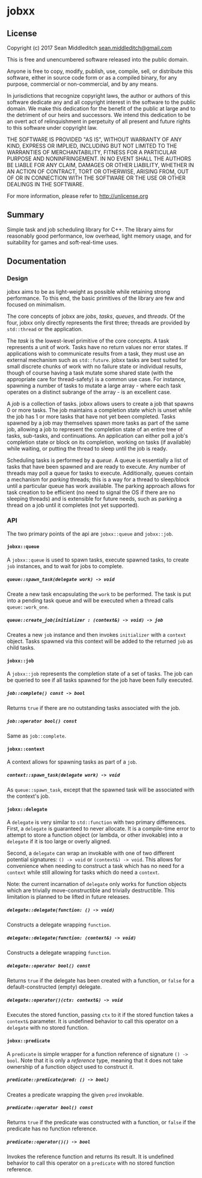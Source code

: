# jobxx

## License

Copyright (c) 2017 Sean Middleditch <sean.middleditch@gmail.com>

This is free and unencumbered software released into the public domain.

Anyone is free to copy, modify, publish, use, compile, sell, or
distribute this software, either in source code form or as a compiled
binary, for any purpose, commercial or non-commercial, and by any
means.

In jurisdictions that recognize copyright laws, the author or authors
of this software dedicate any and all copyright interest in the
software to the public domain. We make this dedication for the benefit
of the public at large and to the detriment of our heirs and
successors. We intend this dedication to be an overt act of
relinquishment in perpetuity of all present and future rights to this
software under copyright law.

THE SOFTWARE IS PROVIDED "AS IS", WITHOUT WARRANTY OF ANY KIND,
EXPRESS OR IMPLIED, INCLUDING BUT NOT LIMITED TO THE WARRANTIES OF
MERCHANTABILITY, FITNESS FOR A PARTICULAR PURPOSE AND NONINFRINGEMENT.
IN NO EVENT SHALL THE AUTHORS BE LIABLE FOR ANY CLAIM, DAMAGES OR
OTHER LIABILITY, WHETHER IN AN ACTION OF CONTRACT, TORT OR OTHERWISE,
ARISING FROM, OUT OF OR IN CONNECTION WITH THE SOFTWARE OR THE USE OR
OTHER DEALINGS IN THE SOFTWARE.

For more information, please refer to <http://unlicense.org>

## Summary

Simple task and job scheduling library for C++. The library aims for
reasonably good performance, low overhead, light memory usage, and for
suitability for games and soft-real-time uses.

## Documentation

### Design

jobxx aims to be as light-weight as possible while retaining strong
performance. To this end, the basic primitives of the library are
few and focused on minimalism.

The core concepts of jobxx are *jobs*, *tasks*, *queues*, and *threads*.
Of the four, jobxx only directly represents the first three; threads
are provided by `std::thread` or the application.

The *task* is the lowest-level primitive of the core concepts. A task
represents a unit of work. Tasks have no return values nor error states.
If applications wish to communicate results from a task, they must use
an external mechanism such as `std::future`. jobxx tasks are best suited
for small discrete chunks of work with no failure state or individual
results, though of course having a task mutate some shared state (with
the appropriate care for thread-safety) is a common use case. For instance,
spawning a number of tasks to mutate a large array - where each task
operates on a distinct subrange of the array - is an excellent case.

A *job* is a collection of tasks. jobxx allows users to create a job
that spawns 0 or more tasks. The job maintains a completion state which
is unset while the job has 1 or more tasks that have not yet been
completed. Tasks spawned by a job may themselves spawn more tasks as
part of the same job, allowing a job to represent the completion state
of an entire tree of tasks, sub-tasks, and continuations. An application
can either poll a job's completion state or block on its completion,
working on tasks (if available) while waiting, or putting the thread to
sleep until the job is ready.

Scheduling tasks is performed by a *queue*. A queue is essentially
a list of tasks that have been spawned and are ready to execute. Any
number of threads may poll a queue for tasks to execute. Additionally,
queues contain a mechanism for *parking* threads; this is a way for
a thread to sleep/block until a particular queue has work available. The
parking approach allows for task creation to be efficient (no need to
signal the OS if there are no sleeping threads) and is extensible for
future needs, such as parking a thread on a job until it completes (not
yet supported).

### API

The two primary points of the api are `jobxx::queue` and `jobxx::job`.

#### `jobxx::queue`

A `jobxx::queue` is used to spawn tasks, execute spawned tasks, to
create `job` instances, and to wait for jobs to complete.

##### `queue::spawn_task(delegate work) -> void`

Create a new task encapsulating the `work` to be performed. The task
is put into a pending task queue and will be executed when a thread
calls `queue::work_one`.

##### `queue::create_job(initializer : (context&) -> void) -> job`

Creates a new `job` instance and then invokes `initializer` with
a `context` object. Tasks spawned via this context will be added
to the returned `job` as child tasks.

#### `jobxx::job`

A `jobxx::job` represents the completion state of a set of tasks.
The job can be queried to see if all tasks spawned for the job have
been fully executed.

##### `job::complete() const -> bool`

Returns `true` if there are no outstanding tasks associated with the
job.

##### `job::operator bool() const`

Same as `job::complete`.

#### `jobxx::context`

A context allows for spawning tasks as part of a `job`.

##### `context::spawn_task(delegate work) -> void`

As `queue::spawn_task`, except that the spawned task will be associated
with the context's job.

#### `jobxx::delegate`

A `delegate` is very similar to `std::function` with two primary
differences. First, a `delegate` is guaranteed to never allocate. It is
a compile-time error to attempt to store a function object (or lambda, or
other invokable) into a `delegate` if it is too large or overly aligned.

Second, a `delegate` can wrap an invokable with one of two different
potential signatures: `() -> void` or `(context&) -> void`. This allows
for convenience when needing to construct a task which has no need for a
`context` while still allowing for tasks which do need a `context`.

Note: the current incarnation of `delegate` only works for function
objects which are trivially move-constructible and trivially destructible.
This limitation is planned to be lifted in future releases.

##### `delegate::delegate(function: () -> void)`

Constructs a delegate wrapping `function`.

##### `delegate::delegate(function: (context&) -> void)`

Constructs a delegate wrapping `function`.

##### `delegate::operator bool() const`

Returns `true` if the delegate has been created with a function, or `false`
for a default-constructed (empty) delegate.

##### `delegate::operator()(ctx: context&) -> void`

Executes the stored function, passing `ctx` to it if the stored function
takes a `context&` parameter. It is undefined behavior to call this
operator on a `delegate` with no stored function.

#### `jobxx::predicate`

A `predicate` is simple wrapper for a function reference of signature
`() -> bool`. Note that it is only a _reference_ type, meaning that it
does not take ownership of a function object used to construct it.

##### `predicate::predicate(pred: () -> bool)`

Creates a predicate wrapping the given `pred` invokable.

##### `predicate::operator bool() const`

Returns `true` if the predicate was constructed with a function, or `false`
if the predicate has no function reference.

##### `predicate::operator()() -> bool`

Invokes the reference function and returns its result. It is undefined
behavior to call this operator on a `predicate` with no stored
function reference.

